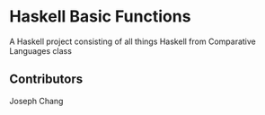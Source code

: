 # Haskell Basic Functions

A Haskell project consisting of all things Haskell from Comparative Languages class

## Contributors
Joseph Chang

